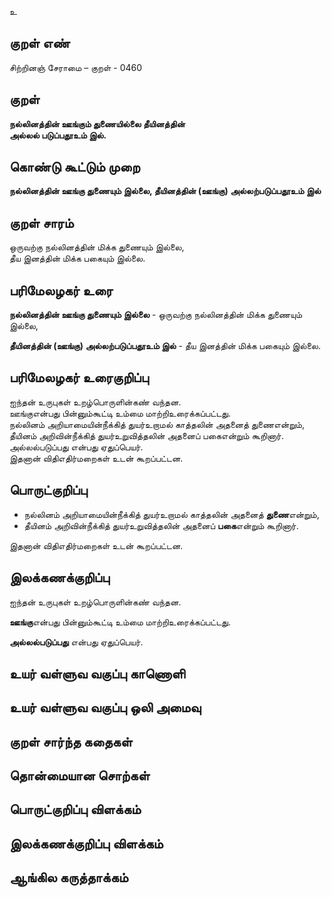 உ

## குறள் எண் 

சிற்றினஞ் சேராமை – குறள் - 0460  

## குறள் 

**நல்லினத்தின் ஊங்கும் துணையில்லை தீயினத்தின்  
அல்லல் படுப்பதூஉம் இல்.**  

## கொண்டு கூட்டும் முறை

**நல்லினத்தின் ஊங்கு துணையும் இல்லை, தீயினத்தின் (ஊங்கு) அல்லற்படுப்பதூஉம் இல்**

## குறள் சாரம் 

ஒருவற்கு நல்லினத்தின் மிக்க துணையும் இல்லை,  
தீய இனத்தின் மிக்க பகையும் இல்லை.     

## பரிமேலழகர் உரை

**நல்லினத்தின் ஊங்கு துணையும் இல்லை** - ஒருவற்கு நல்லினத்தின் மிக்க துணையும் இல்லை,  

**தீயினத்தின் (ஊங்கு) அல்லற்படுப்பதூஉம் இல்** - தீய இனத்தின் மிக்க பகையும் இல்லை.   

## பரிமேலழகர் உரைகுறிப்பு   

ஐந்தன் உருபுகள் உறழ்பொருளின்கண் வந்தன.  
ஊங்குஎன்பது பின்னும்கூட்டி உம்மை மாற்றிஉரைக்கப்பட்டது.  
நல்லினம் அறியாமையின்நீக்கித் துயர்உறாமல் காத்தலின் அதனைத் துணைஎன்றும், தீயினம் அறிவின்நீக்கித் துயர்உறுவித்தலின் அதனைப் பகைஎன்றும் கூறினார்.   
அல்லல்படுப்பது என்பது ஏதுப்பெயர்.  
இதனான் விதிஎதிர்மறைகள் உடன் கூறப்பட்டன.   

## பொருட்குறிப்பு 
 
* நல்லினம் அறியாமையின்நீக்கித் துயர்உறாமல் காத்தலின் அதனைத் **துணை**என்றும்,  
* தீயினம் அறிவின்நீக்கித் துயர்உறுவித்தலின் அதனைப் **பகை**என்றும் கூறினார்.   

இதனான் விதிஎதிர்மறைகள் உடன் கூறப்பட்டன.  

## இலக்கணக்குறிப்பு  

ஐந்தன் உருபுகள் உறழ்பொருளின்கண் வந்தன.  

**ஊங்கு**என்பது பின்னும்கூட்டி உம்மை மாற்றிஉரைக்கப்பட்டது.     

**அல்லல்படுப்பது** என்பது ஏதுப்பெயர். 

## உயர் வள்ளுவ வகுப்பு காணொளி


## உயர் வள்ளுவ வகுப்பு ஒலி அமைவு 

 
## குறள் சார்ந்த கதைகள் 


## தொன்மையான சொற்கள்


## பொருட்குறிப்பு விளக்கம்


## இலக்கணக்குறிப்பு விளக்கம்


## ஆங்கில கருத்தாக்கம் 



